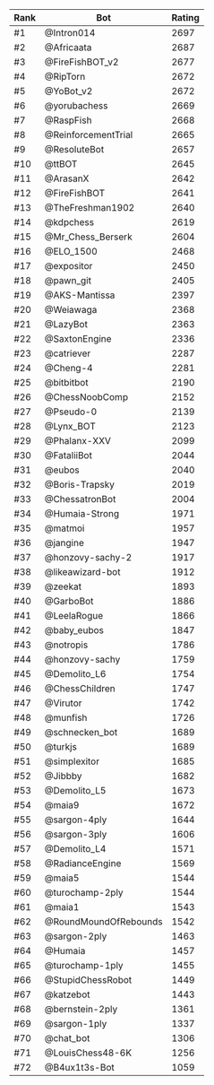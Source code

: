 Rank|Bot|Rating
---|---|---
#1|@Intron014|2697
#2|@Africaata|2687
#3|@FireFishBOT_v2|2677
#4|@RipTorn|2672
#5|@YoBot_v2|2672
#6|@yorubachess|2669
#7|@RaspFish|2668
#8|@ReinforcementTrial|2665
#9|@ResoluteBot|2657
#10|@ttBOT|2645
#11|@ArasanX|2642
#12|@FireFishBOT|2641
#13|@TheFreshman1902|2640
#14|@kdpchess|2619
#15|@Mr_Chess_Berserk|2604
#16|@ELO_1500|2468
#17|@expositor|2450
#18|@pawn_git|2405
#19|@AKS-Mantissa|2397
#20|@Weiawaga|2368
#21|@LazyBot|2363
#22|@SaxtonEngine|2336
#23|@catriever|2287
#24|@Cheng-4|2281
#25|@bitbitbot|2190
#26|@ChessNoobComp|2152
#27|@Pseudo-0|2139
#28|@Lynx_BOT|2123
#29|@Phalanx-XXV|2099
#30|@FataliiBot|2044
#31|@eubos|2040
#32|@Boris-Trapsky|2019
#33|@ChessatronBot|2004
#34|@Humaia-Strong|1971
#35|@matmoi|1957
#36|@jangine|1947
#37|@honzovy-sachy-2|1917
#38|@likeawizard-bot|1912
#39|@zeekat|1893
#40|@GarboBot|1886
#41|@LeelaRogue|1866
#42|@baby_eubos|1847
#43|@notropis|1786
#44|@honzovy-sachy|1759
#45|@Demolito_L6|1754
#46|@ChessChildren|1747
#47|@Virutor|1742
#48|@munfish|1726
#49|@schnecken_bot|1689
#50|@turkjs|1689
#51|@simplexitor|1685
#52|@Jibbby|1682
#53|@Demolito_L5|1673
#54|@maia9|1672
#55|@sargon-4ply|1644
#56|@sargon-3ply|1606
#57|@Demolito_L4|1571
#58|@RadianceEngine|1569
#59|@maia5|1544
#60|@turochamp-2ply|1544
#61|@maia1|1543
#62|@RoundMoundOfRebounds|1542
#63|@sargon-2ply|1463
#64|@Humaia|1457
#65|@turochamp-1ply|1455
#66|@StupidChessRobot|1449
#67|@katzebot|1443
#68|@bernstein-2ply|1361
#69|@sargon-1ply|1337
#70|@chat_bot|1306
#71|@LouisChess48-6K|1256
#72|@B4ux1t3s-Bot|1059
